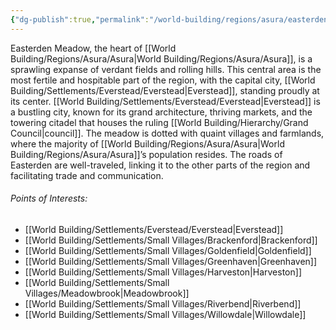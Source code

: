 ```yaml
---
{"dg-publish":true,"permalink":"/world-building/regions/asura/easterden-meadow/easterden-meadow/","created":"2025-02-03T17:20:37.570-05:00","updated":"2025-02-03T17:20:51.834-05:00"}
---
```


Easterden Meadow, the heart of [[World Building/Regions/Asura/Asura\|World Building/Regions/Asura/Asura]], is a sprawling expanse of verdant fields and rolling hills. This central area is the most fertile and hospitable part of the region, with the capital city, [[World Building/Settlements/Everstead/Everstead\|Everstead]], standing proudly at its center. [[World Building/Settlements/Everstead/Everstead\|Everstead]] is a bustling city, known for its grand architecture, thriving markets, and the towering citadel that houses the ruling [[World Building/Hierarchy/Grand Council\|council]]. The meadow is dotted with quaint villages and farmlands, where the majority of [[World Building/Regions/Asura/Asura\|World Building/Regions/Asura/Asura]]’s population resides. The roads of Easterden are well-traveled, linking it to the other parts of the region and facilitating trade and communication.

###### Points of Interests:
- [[World Building/Settlements/Everstead/Everstead\|Everstead]]
- [[World Building/Settlements/Small Villages/Brackenford\|Brackenford]]
- [[World Building/Settlements/Small Villages/Goldenfield\|Goldenfield]]
- [[World Building/Settlements/Small Villages/Greenhaven\|Greenhaven]]
- [[World Building/Settlements/Small Villages/Harveston\|Harveston]]
- [[World Building/Settlements/Small Villages/Meadowbrook\|Meadowbrook]]
- [[World Building/Settlements/Small Villages/Riverbend\|Riverbend]]
- [[World Building/Settlements/Small Villages/Willowdale\|Willowdale]]